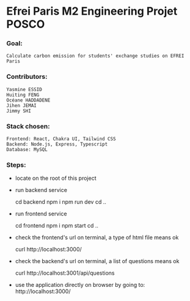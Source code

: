 # Efrei Paris M2 Engineering Projet POSCO

### Goal: 
    
    Calculate carbon emission for students' exchange studies on EFREI Paris

### Contributors: 

    Yasmine ESSID
    Huiting FENG
    Océane HADDADENE
    Jihen JEMAI
    Jimmy SHI

### Stack chosen:

    Frontend: React, Chakra UI, Tailwind CSS
    Backend: Node.js, Express, Typescript
    Database: MySQL


### Steps:
- locate on the root of this project
- run backend service

    cd backend
    npm i
    npm run dev
    cd ..

- run frontend service

    cd frontend
    npm i
    npm start
    cd ..

- check the frontend's url on terminal, a type of html file means ok

    curl http://localhost:3000/    

- check the backend's url on terminal, a list of questions means ok

    curl http://localhost:3001/api/questions

- use the application directly on browser by going to: http://localhost:3000/